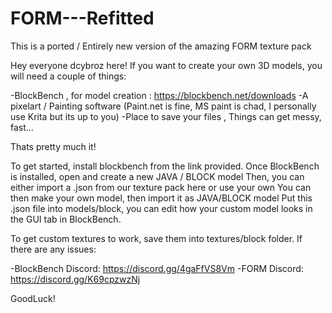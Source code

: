 # FORM---Refitted
This is a ported / Entirely new version of the amazing FORM texture pack

Hey everyone dcybroz here!
If you want to create your own 3D models, you will need a couple of things:

-BlockBench , for model creation : https://blockbench.net/downloads
-A pixelart / Painting software (Paint.net is fine, MS paint is chad, I personally use Krita but its up to you)
-Place to save your files , Things can get messy, fast...

Thats pretty much it!

To get started, install blockbench from the link provided.
Once BlockBench is installed, open and create a new JAVA / BLOCK model 
Then, you can either import a .json from our texture pack here or use your own
You can then make your own model, then import it as JAVA/BLOCK model
Put this .json file into models/block, you can edit how
your custom model looks in the GUI tab in BlockBench.

To get custom textures to work, save them into textures/block folder.
If there are any issues:

-BlockBench Discord: https://discord.gg/4gaFfVS8Vm
-FORM Discord: https://discord.gg/K69cpzwzNj

GoodLuck!
